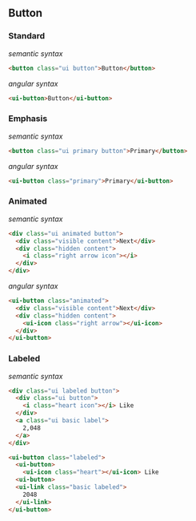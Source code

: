 ## Button

### Standard

*semantic syntax*
```html
<button class="ui button">Button</button>
```

*angular syntax*
```html
<ui-button>Button</ui-button>
```

### Emphasis
*semantic syntax*
```html
<button class="ui primary button">Primary</button>
```

*angular syntax*
```html
<ui-button class="primary">Primary</ui-button>
```

### Animated
*semantic syntax*
```html
<div class="ui animated button">
  <div class="visible content">Next</div>
  <div class="hidden content">
    <i class="right arrow icon"></i>
  </div>
</div>
```

*angular syntax*
```html
<ui-button class="animated">
  <div class="visible content">Next</div>
  <div class="hidden content">
    <ui-icon class="right arrow"></ui-icon>
  </div>
</ui-button>
```

### Labeled
*semantic syntax*
```html
<div class="ui labeled button">
  <div class="ui button">
    <i class="heart icon"></i> Like
  </div>
  <a class="ui basic label">
    2,048
  </a>
</div>
```

```html
<ui-button class="labeled">
  <ui-button>
    <ui-icon class="heart"></ui-icon> Like
  <ui-button>
  <ui-link class="basic labeled">
    2048
  </ui-link>
</ui-button>
```